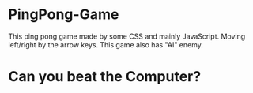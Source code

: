 # PingPong-Game

This ping pong game made by some CSS and mainly JavaScript. Moving left/right by the arrow keys.
This game also has "AI" enemy.

# Can you beat the Computer?
